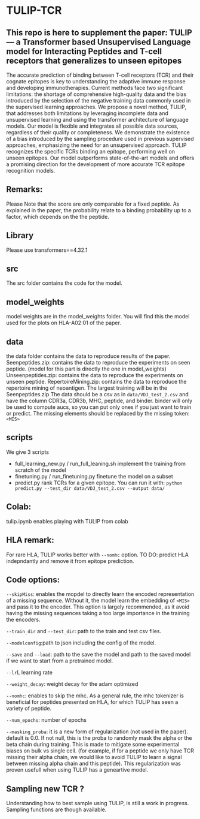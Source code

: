 # TULIP-TCR
## This repo is here to supplement the paper: TULIP — a Transformer based Unsupervised Language model for Interacting Peptides and T-cell receptors that generalizes to unseen epitopes
The accurate prediction of binding between T-cell receptors (TCR) and their cognate epitopes is key to understanding the adaptive immune response and developing immunotherapies. Current methods face two significant limitations: the shortage of comprehensive high-quality data and the bias introduced by the selection of the negative training data commonly used in the supervised learning approaches. We propose a novel method, TULIP, that addresses both limitations by leveraging incomplete data and unsupervised learning and using the transformer architecture of language models. Our model is flexible and integrates all possible data sources, regardless of their quality or completeness. We demonstrate the existence of a bias introduced by the sampling procedure used in previous supervised approaches, emphasizing the need for an unsupervised approach. TULIP recognizes the specific TCRs binding an epitope, performing well on unseen epitopes. Our model outperforms state-of-the-art models and offers a promising direction for the development of more accurate TCR epitope recognition models.


## Remarks:
Please Note that the score are only comparable for a fixed peptide. As explained in the paper, the probability relate to a binding probability up to a factor, which depends on the the peptide. 
 
## Library
Please use transformers==4.32.1 

## src
The src folder contains the code for the model.


## model_weights
model weights are in the model_weights folder. You will find this the model used for the plots on HLA-A02:01 of the paper.

## data
the data folder contains the data to reproduce results of the paper.
Seenpeptides.zip: contains the data to reproduce the experiments on seen peptide. (model for this part is directly the one in model_weights)
Unseenpeptides.zip: contains the data to reproduce the experiments on unseen peptide.
RepertoireMining.zip: contains the data to reproduce the repertoire mining of neoantigen.
The largest training will be in the Seenpeptides.zip
The data should be a csv as in `data/VDJ_test_2.csv`  and have the column CDR3a, CDR3b, MHC, peptide, and binder. binder will only be used to compute aucs, so you can put only ones if you just want to train or predict.
The missing elements should be replaced by the missing token: `<MIS>`



## scripts
We give 3 scripts 
 - full_learning_new.py / run_full_leaning.sh implement the training from scratch of the model
 - finetuning.py / run_finetuning.py finetune the model on a subset
 - predict.py rank TCRs for a given epitope. You can run it with: `python predict.py --test_dir data/VDJ_test_2.csv --output data/`


## Colab:
tulip.ipynb enables playing with TULIP from colab

## HLA remark:
For rare HLA, TULIP works better with `--nomhc` option. 
TO DO: predict HLA indepndantly and remove it from epitope prediction.


## Code options:
`--skipMiss`: enables the mopdel to directly learn the encoded representation of a missing sequence. Without it, the model learn the embedding of `<MIS>` and pass it to the encoder. This option is largely recommended, as it avoid having the missing sequences taking a too large importance in the training the encoders.

`--train_dir` and `--test_dir`: path to the train and test csv files.

`--modelconfig`:path to json including the config of the model.

`--save` and `--load`: path to the save the model and path to the saved model if we want to start from a pretrained model.

`--lr`L learning rate

`--weight_decay`: weight decay for the adam optimized

`--nomhc`: enables to skip the mhc. As a general rule, the mhc tokenizer is beneficial for peptides presented on HLA, for which TULIP has seen a variety of peptide.

`--num_epochs`: number of epochs

`--masking_proba`: it is a new form of regularization (not used in the paper). default is 0.0. If not null, this is the proba to randomly mask the alpha or the beta chain during training. This is made to mitigate some experimental biases on bulk vs single cell. (for example, if for a peptide we only have TCR missing their alpha chain, we would like to avoid TULIP to learn a signal between missing alpha chain and this peptide). This regularization was proven usefull when using TULIP has a geneartive model. 




## Sampling new TCR ?
Understanding how to best sample using TULIP, is still a work in progress. Sampling functions are though available.



